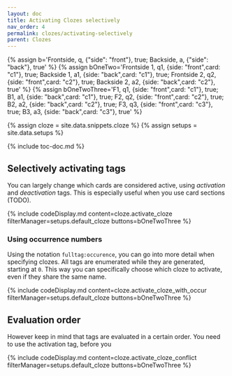 ```yaml
---
layout: doc
title: Activating Clozes selectively
nav_order: 4
permalink: clozes/activating-selectively
parent: Clozes
---
```


{% assign b='Frontside, q, {"side": "front"}, true; Backside, a, {"side": "back"}, true' %}
{% assign bOneTwo='Frontside 1, q1, {side: "front",card: "c1"}, true; Backside 1, a1, {side: "back",card: "c1"}, true; Frontside 2, q2, {side: "front",card: "c2"}, true; Backside 2, a2, {side: "back",card: "c2"}, true' %}
{% assign bOneTwoThree='F1, q1, {side: "front",card: "c1"}, true; B1, a1, {side: "back",card: "c1"}, true; F2, q2, {side: "front",card: "c2"}, true; B2, a2, {side: "back",card: "c2"}, true; F3, q3, {side: "front",card: "c3"}, true; B3, a3, {side: "back",card: "c3"}, true' %}

{% assign cloze = site.data.snippets.cloze %}
{% assign setups = site.data.setups %}

{% include toc-doc.md %}

## Selectively activating tags

You can largely change which cards are considered active, using _activation_ and _deactivation_ tags.
This is especially useful when you use card sections (TODO).

{% include codeDisplay.md content=cloze.activate_cloze filterManager=setups.default_cloze buttons=bOneTwoThree %}

### Using occurrence numbers

Using the notation `fulltag:occurence`, you can go into more detail when specifying clozes.
All tags are enumerated while they are generated, starting at `0`.
This way you can specifically choose which cloze to activate, even if they share the same name.

{% include codeDisplay.md content=cloze.activate_cloze_with_occur filterManager=setups.default_cloze buttons=bOneTwoThree %}

## Evaluation order

However keep in mind that tags are evaluated in a certain order.
You need to use the activation tag, before you 

{% include codeDisplay.md content=cloze.activate_cloze_conflict filterManager=setups.default_cloze buttons=bOneTwoThree %}
